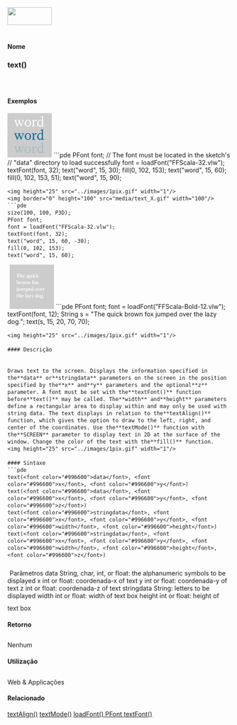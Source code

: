 <img height="40" src="../images/1pix.gif" width="100"/>
<img height="1" src="../images/1pix.gif" width="20"/>
<img height="1" src="../images/1pix.gif" width="555"/>

#### Nome
### text()
<img height="25" src="../images/1pix.gif" width="1"/>

#### Exemplos
<img border="0" height="100" src="media/text_.gif" width="100"/>
```pde
PFont font; 
// The font must be located in the sketch's 
// "data" directory to load successfully 
font = loadFont("FFScala-32.vlw"); 
textFont(font, 32); 
text("word", 15, 30); 
fill(0, 102, 153); 
text("word", 15, 60); 
fill(0, 102, 153, 51); 
text("word", 15, 90);  

```
<img height="25" src="../images/1pix.gif" width="1"/>
<img border="0" height="100" src="media/text_X.gif" width="100"/>
```pde
size(100, 100, P3D); 
PFont font; 
font = loadFont("FFScala-32.vlw"); 
textFont(font, 32); 
text("word", 15, 60, -30); 
fill(0, 102, 153); 
text("word", 15, 60); 

```
<img height="25" src="../images/1pix.gif" width="1"/>
<img border="0" height="100" src="media/text_3.gif" width="100"/>
```pde
PFont font; 
font = loadFont("FFScala-Bold-12.vlw"); 
textFont(font, 12); 
String s = "The quick brown fox jumped over the lazy dog."; 
text(s, 15, 20, 70, 70); 

```
<img height="25" src="../images/1pix.gif" width="1"/>

#### Descrição

	
Draws text to the screen. Displays the information specified in the**data** or**stringdata** parameters on the screen in the position specified by the**x** and**y** parameters and the optional**z** parameter. A font must be set with the**textFont()** function before**text()** may be called. The**width** and**height** parameters define a rectangular area to display within and may only be used with string data. The text displays in relation to the**textAlign()** function, which gives the option to draw to the left, right, and center of the coordinates. Use the**textMode()** function with the**SCREEN** parameter to display text in 2D at the surface of the window. Change the color of the text with the**fill()** function.
<img height="25" src="../images/1pix.gif" width="1"/>

#### Sintaxe
```pde
text(<font color="#996600">data</font>, <font color="#996600">x</font>, <font color="#996600">y</font>)
text(<font color="#996600">data</font>, <font color="#996600">x</font>, <font color="#996600">y</font>, <font color="#996600">z</font>)
text(<font color="#996600">stringdata</font>, <font color="#996600">x</font>, <font color="#996600">y</font>, <font color="#996600">width</font>, <font color="#996600">height</font>)
text(<font color="#996600">stringdata</font>, <font color="#996600">x</font>, <font color="#996600">y</font>, <font color="#996600">width</font>, <font color="#996600">height</font>, <font color="#996600">z</font>)

```
<img height="25" src="../images/1pix.gif" width="1"/>
Parâmetros
data
String, char, int, or float: the alphanumeric symbols to be displayed
x
int or float: coordenada-x of text
y
int or float: coordenada-y of text
z
int or float: coordenada-z of text
stringdata
String: letters to be displayed
width
int or float: width of text box
height
int or float: height of text box
<img height="25" src="../images/1pix.gif" width="1"/>

#### Retorno

	
Nenhum
<img height="25" src="../images/1pix.gif" width="1"/>

#### Utilização

	
Web & Applicações
<img height="25" src="../images/1pix.gif" width="1"/>

#### Relacionado

[textAlign()](textAlign_)
[textMode()](textMode_)
[loadFont() ](loadFont_)
[PFont ](PFont)
[textFont() ](textFont_)
